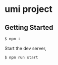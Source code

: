# umi project

## Getting Started

```bash
$ npm i
```

Start the dev server,

```bash
$ npm run start
```
